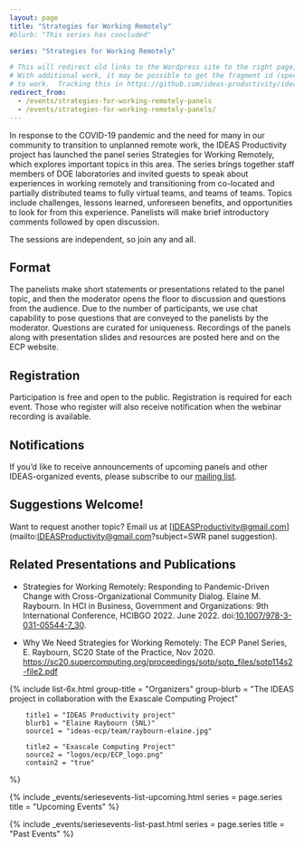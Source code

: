 ```yaml
---
layout: page
title: "Strategies for Working Remotely"
#blurb: "This series has concluded"

series: "Strategies for Working Remotely"

# This will redirect old links to the Wordpress site to the right page, at least.
# With additional work, it may be possible to get the fragment id (specific event entry)
# to work.  Tracking this in https://github.com/ideas-productivity/ideas-productivity.github.io/issues/18
redirect_from: 
  - /events/strategies-for-working-remotely-panels
  - /events/strategies-for-working-remotely-panels/
---
```


<!-- Extended Description -->

In response to the COVID-19 pandemic and the need for many in our community to transition to unplanned remote work, the IDEAS Productivity project has launched the panel series Strategies for Working Remotely, which explores important topics in this area. The series brings together staff members of DOE laboratories and invited guests to speak about experiences in working remotely and transitioning from co-located and partially distributed teams to fully virtual teams, and teams of teams. Topics include challenges, lessons learned, unforeseen benefits, and opportunities to look for from this experience. Panelists will make brief introductory comments followed by open discussion.

The sessions are independent, so join any and all.  

## Format

The panelists make short statements or presentations related to the panel topic, and then the moderator opens the floor to discussion and questions from the audience. Due to the number of participants, we use chat capability to pose questions that are conveyed to the panelists by the moderator. Questions are curated for uniqueness. Recordings of the panels along with presentation slides and resources are posted here and on the ECP website.

## Registration

Participation is free and open to the public. Registration is required for each event. Those who register will also receive notification when the webinar recording is available.

## Notifications

If you’d like to receive announcements of upcoming panels and other IDEAS-organized events, please subscribe to our [mailing list](http://eepurl.com/cQCyJ5).

## Suggestions Welcome!

Want to request another topic? Email us at [IDEASProductivity@gmail.com](mailto:IDEASProductivity@gmail.com?subject=SWR panel suggestion).

## Related Presentations and Publications

- Strategies for Working Remotely: Responding to Pandemic-Driven Change with Cross-Organizational Community Dialog. Elaine M. Raybourn. In HCI in Business, Government and Organizations: 9th International Conference, HCIBGO 2022. June 2022. doi:[10.1007/978-3-031-05544-7_30](https://doi.org/10.1007/978-3-031-05544-7_30).

- Why We Need Strategies for Working Remotely: The ECP Panel Series, E. Raybourn, SC20 State of the Practice, Nov 2020. <https://sc20.supercomputing.org/proceedings/sotp/sotp_files/sotp114s2-file2.pdf>

<!-- Organizers -->

{% 	include list-6x.html 
		group-title = "Organizers"
		group-blurb = "The IDEAS project in collaboration with the Exascale Computing Project"

		title1 = "IDEAS Productivity project"
		blurb1 = "Elaine Raybourn (SNL)"
		source1 = "ideas-ecp/team/raybourn-elaine.jpg"

		title2 = "Exascale Computing Project"
		source2 = "logos/ecp/ECP_logo.png"
		contain2 = "true"
%}

<!-- Upcoming Event List -->

{% 	include _events/seriesevents-list-upcoming.html 
    series = page.series
    title = "Upcoming Events"
%}

<!-- Past Event List -->

{% 	include _events/seriesevents-list-past.html 
    series = page.series
    title = "Past Events"
%}
